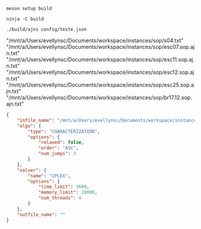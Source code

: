 ```
meson setup build
```

```
ninja -C build
```
``` 
./build/ajns config/teste.json
```

"/mnt/a/Users/evellynsc/Documents/workspace/instances/sop/s04.txt"
"/mnt/a/Users/evellynsc/Documents/workspace/instances/sop/esc07.sop.ajn.txt"
"/mnt/a/Users/evellynsc/Documents/workspace/instances/sop/esc11.sop.ajn.txt"
"/mnt/a/Users/evellynsc/Documents/workspace/instances/sop/esc12.sop.ajn.txt"
"/mnt/a/Users/evellynsc/Documents/workspace/instances/sop/esc25.sop.ajn.txt"
"/mnt/a/Users/evellynsc/Documents/workspace/instances/sop/br17.12.sop.ajn.txt"

``` json
{
    "infile_name": "/mnt/a/Users/evellynsc/Documents/workspace/instances/sop/br17.12.sop.ajn.txt",
    "algo": {
        "type": "CHARACTERIZATION",
        "options": {
            "relaxed": false,
            "order": "ASC",
            "num_jumps": 3
        }
    },
    "solver": {
        "name": "CPLEX",
        "options": {
            "time_limit": 3600,
            "memory_limit": 20000,
            "num_threads": 4
        }
    },
    "outfile_name": ""
}
```